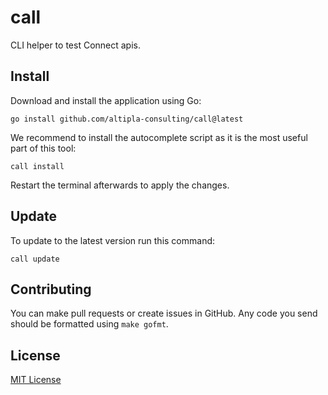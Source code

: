 
# call

CLI helper to test Connect apis.


## Install

Download and install the application using Go:

```shell
go install github.com/altipla-consulting/call@latest
```

We recommend to install the autocomplete script as it is the most useful part of this tool:

```shell
call install
```

Restart the terminal afterwards to apply the changes.


## Update

To update to the latest version run this command:

```shell
call update
```


## Contributing

You can make pull requests or create issues in GitHub. Any code you send should be formatted using `make gofmt`.


## License

[MIT License](LICENSE)

